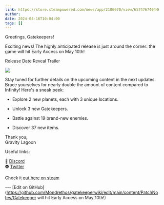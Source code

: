 ```yaml
---
link: https://store.steampowered.com/news/app/2106670/view/6574767404468373471
author: 
date: 2024-04-16T10:04:00
tags: []
---
```

Greetings, Gatekeepers!

  

Exciting news! The highly anticipated release is just around the corner: the game will hit Early Access on May 10th!

  

Release Date Reveal Trailer

  

![](https://steamcommunity.com/public/shared/images/responsive/youtube_16x9_placeholder.gif)

  
  

Stay tuned for further details on the upcoming content in the next updates. Brace yourselves for nearly double the amount of content compared to Infinity! Here's a sneak peek:  
  

- Explore 2 new planets, each with 3 unique locations.  
    
- Unlock 3 new Gatekeepers.  
    
- Battle against 19 brand-new enemies.  
    
- Discover 37 new items.

  

Thank you,  
Gravity Lagoon

  

Useful links:  
  
👾 [Discord](https://steamcommunity.com/linkfilter/?u=https%3A%2F%2Fdiscord.gg%2FHkrp6AUa5S)  
👽 [Twitter](https://twitter.com/gatekeeper_game)

Check it [out here on steam](https://store.steampowered.com/news/app/2106670/view/6574767404468373471)

<!-- Make sure that the github edit button link is correct. This just means adding the parent and filename after the content folder in the URL -->

--- [Edit on GitHub](https://github.com/Mondrethos/gatekeeperwiki/edit/main/content/PatchNotes/Gatekeeper will hit Early Access on May 10th!)